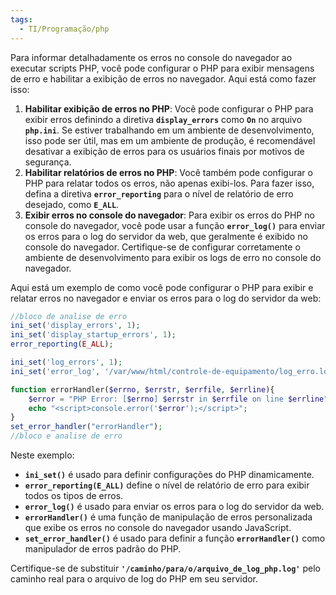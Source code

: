```yaml
---
tags:
  - TI/Programação/php
---
```

Para informar detalhadamente os erros no console do navegador ao executar scripts PHP, você pode configurar o PHP para exibir mensagens de erro e habilitar a exibição de erros no navegador. Aqui está como fazer isso:

1. **Habilitar exibição de erros no PHP**: Você pode configurar o PHP para exibir erros definindo a diretiva **`display_errors`** como **`On`** no arquivo **`php.ini`**. Se estiver trabalhando em um ambiente de desenvolvimento, isso pode ser útil, mas em um ambiente de produção, é recomendável desativar a exibição de erros para os usuários finais por motivos de segurança.
2. **Habilitar relatórios de erros no PHP**: Você também pode configurar o PHP para relatar todos os erros, não apenas exibi-los. Para fazer isso, defina a diretiva **`error_reporting`** para o nível de relatório de erro desejado, como **`E_ALL`**.
3. **Exibir erros no console do navegador**: Para exibir os erros do PHP no console do navegador, você pode usar a função **`error_log()`** para enviar os erros para o log do servidor da web, que geralmente é exibido no console do navegador. Certifique-se de configurar corretamente o ambiente de desenvolvimento para exibir os logs de erro no console do navegador.

Aqui está um exemplo de como você pode configurar o PHP para exibir e relatar erros no navegador e enviar os erros para o log do servidor da web:

```php
//bloco de analise de erro
ini_set('display_errors', 1);
ini_set('display_startup_errors', 1);
error_reporting(E_ALL);

ini_set('log_errors', 1);
ini_set('error_log', '/var/www/html/controle-de-equipamento/log_erro.log');

function errorHandler($errno, $errstr, $errfile, $errline){
    $error = "PHP Error: [$errno] $errstr in $errfile on line $errline";
    echo "<script>console.error('$error');</script>";
}
set_error_handler("errorHandler");
//bloco e analise de erro
```

Neste exemplo:

- **`ini_set()`** é usado para definir configurações do PHP dinamicamente.
- **`error_reporting(E_ALL)`** define o nível de relatório de erro para exibir todos os tipos de erros.
- **`error_log()`** é usado para enviar os erros para o log do servidor da web.
- **`errorHandler()`** é uma função de manipulação de erros personalizada que exibe os erros no console do navegador usando JavaScript.
- **`set_error_handler()`** é usado para definir a função **`errorHandler()`** como manipulador de erros padrão do PHP.

Certifique-se de substituir **`'/caminho/para/o/arquivo_de_log_php.log'`** pelo caminho real para o arquivo de log do PHP em seu servidor.